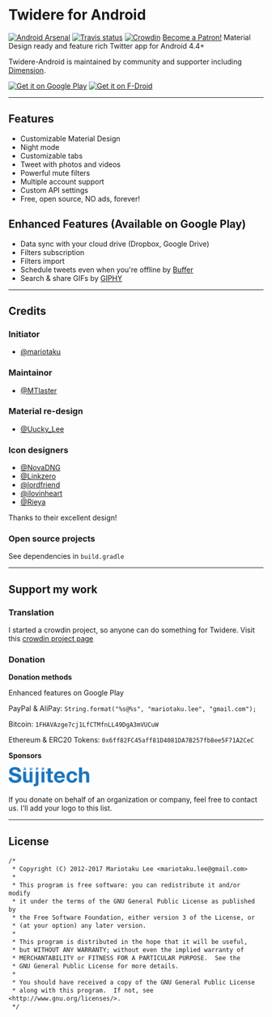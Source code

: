 # Twidere for Android #

[![Android Arsenal](https://img.shields.io/badge/Android%20Arsenal-Twidere-brightgreen.svg?style=flat)](http://android-arsenal.com/details/3/2453)
[![Travis status](https://img.shields.io/travis/TwidereProject/Twidere-Android.svg)](https://travis-ci.org/TwidereProject/Twidere-Android/)
[![Crowdin](https://d322cqt584bo4o.cloudfront.net/twidere/localized.svg)](https://crowdin.com/project/twidere)
<a href="https://www.patreon.com/bePatron?u=36020799" data-patreon-widget-type="become-patron-button">Become a Patron!</a><script async src="https://c6.patreon.com/becomePatronButton.bundle.js"></script>
Material Design ready and feature rich Twitter app for Android 4.4+

Twidere-Android is maintained by community and supporter including [Dimension](https://dimension.im/).

[<img src="https://play.google.com/intl/en_us/badges/images/generic/en_badge_web_generic.png" alt="Get it on Google Play" height="80">](https://play.google.com/store/apps/details?id=org.mariotaku.twidere)
[<img src="https://f-droid.org/badge/get-it-on.png" alt="Get it on F-Droid" height="80">](https://f-droid.org/repository/browse/?fdid=org.mariotaku.twidere)

---

## Features ##

* Customizable Material Design
* Night mode
* Customizable tabs
* Tweet with photos and videos
* Powerful mute filters
* Multiple account support
* Custom API settings
* Free, open source, NO ads, forever!

## Enhanced Features (Available on Google Play) ##

* Data sync with your cloud drive (Dropbox, Google Drive)
* Filters subscription
* Filters import
* Schedule tweets even when you're offline by [Buffer](https://buffer.com/)
* Search & share GIFs by [GIPHY](https://giphy.com/)

---
## Credits ##
### Initiator ###
* [@mariotaku](https://twitter.com/mariotaku)
### Maintainor ###
* [@MTlaster](https://twitter.com/MTlaster)
### Material re-design ###
* [@Uucky_Lee](https://twitter.com/Uucky_Lee)
### Icon designers ###
* [@NovaDNG](https://twitter.com/NovaDNG)
* [@Linkzero](https://twitter.com/Linkzero)
* [@lordfriend](https://twitter.com/lordfriend)
* [@ilovinheart](https://twitter.com/ilovinheart)
* [@Rieya](https://twitter.com/Rieya)

Thanks to their excellent design!
### Open source projects ###

See dependencies in `build.gradle`

---

## Support my work ##

### Translation ###
I started a crowdin project, so anyone can do something for Twidere. Visit this [crowdin project page](http://crowdin.net/project/twidere)

### Donation ###

**Donation methods**

Enhanced features on Google Play

PayPal & AliPay: `String.format("%s@%s", "mariotaku.lee", "gmail.com");`

Bitcoin: `1FHAVAzge7cj1LfCTMfnLL49DgA3mVUCuW`

Ethereum & ERC20 Tokens: `0x6ff82FC45aff81D4081DA7B257fb8ee5F71A2CeC`

**Sponsors**

<a href='http://www.sujitech.com/'><img src='resources/logos/sujitech_logo.png' width='160'/></a>

If you donate on behalf of an organization or company, feel free to contact us. I'll add your logo to this list. 

---
## License ##
    /*
     * Copyright (C) 2012-2017 Mariotaku Lee <mariotaku.lee@gmail.com>
     *
     * This program is free software: you can redistribute it and/or modify
     * it under the terms of the GNU General Public License as published by
     * the Free Software Foundation, either version 3 of the License, or
     * (at your option) any later version.
     *
     * This program is distributed in the hope that it will be useful,
     * but WITHOUT ANY WARRANTY; without even the implied warranty of
     * MERCHANTABILITY or FITNESS FOR A PARTICULAR PURPOSE.  See the
     * GNU General Public License for more details.
     *
     * You should have received a copy of the GNU General Public License
     * along with this program.  If not, see <http://www.gnu.org/licenses/>.
     */


